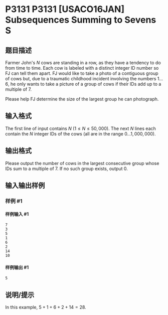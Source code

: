 # P3131 P3131 [USACO16JAN] Subsequences Summing to Sevens S

## 题目描述

Farmer John's $N$ cows are standing in a row, as they have a tendency to do from time to time.  Each cow is labeled with a distinct integer ID number so FJ can tell them apart. FJ would like to take a photo of a contiguous group of cows but, due to a traumatic  childhood incident involving the numbers $1 \ldots 6$, he only wants to take a picture of a group of cows if their IDs add up to a multiple of 7.

Please help FJ determine the size of the largest group he can photograph.

## 输入格式

The first line of input contains $N$ ($1 \leq N \leq 50,000$).  The next $N$ lines each contain the $N$ integer IDs of the cows (all are in the range $0 \ldots 1,000,000$).


## 输出格式

Please output the number of cows in the largest consecutive group whose IDs sum to a multiple of 7. If no such group exists, output 0.

## 输入输出样例

### 样例 #1

#### 样例输入 #1

```
7
3
5
1
6
2
14
10
```

#### 样例输出 #1

```
5
```

## 说明/提示

In this example, $5+1+6+2+14 = 28$.
